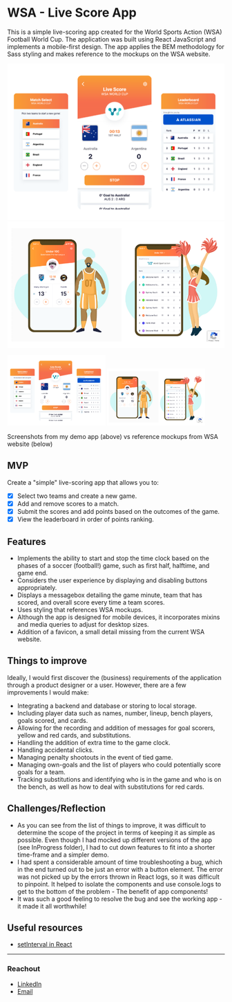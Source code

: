 # WSA - Live Score App

This is a simple live-scoring app created for the World Sports Action (WSA) Football World Cup. The application was built using React JavaScript and implements a mobile-first design. The app applies the BEM methodology for Sass styling and makes reference to the mockups on the WSA website.

![demo app screenshots](./src/READMEImgs/app_screenshot.png)
![reference mockups from WSA website](./src/READMEImgs/reference_imgs.png)

<img src="./src/READMEImgs/app_screenshot.png" width="45%" height="45%">

<img src="./src/READMEImgs/reference_imgs.png" width="45%" height="45%">

Screenshots from my demo app (above) vs reference mockups from WSA website (below)

## MVP

Create a "simple" live-scoring app that allows you to:

- [x] Select two teams and create a new game.
- [x] Add and remove scores to a match.
- [x] Submit the scores and add points based on the outcomes of the game.
- [x] View the leaderboard in order of points ranking.

## Features

- Implements the ability to start and stop the time clock based on the phases of a soccer (football!) game, such as first half, halftime, and game end.
- Considers the user experience by displaying and disabling buttons appropriately.
- Displays a messagebox detailing the game minute, team that has scored, and overall score every time a team scores.
- Uses styling that references WSA mockups.
- Although the app is designed for mobile devices, it incorporates mixins and media queries to adjust for desktop sizes.
- Addition of a favicon, a small detail missing from the current WSA website.

## Things to improve

Ideally, I would first discover the (business) requirements of the application through a product designer or a user. However, there are a few improvements I would make:

- Integrating a backend and database or storing to local storage.
- Including player data such as names, number, lineup, bench players, goals scored, and cards.
- Allowing for the recording and addition of messages for goal scorers, yellow and red cards, and substitutions.
- Handling the addition of extra time to the game clock.
- Handling accidental clicks.
- Managing penalty shootouts in the event of tied game.
- Managing own-goals and the list of players who could potentially score goals for a team.
- Tracking substitutions and identifying who is in the game and who is on the bench, as well as how to deal with substitutions for red cards.

## Challenges/Reflection

- As you can see from the list of things to improve, it was difficult to determine the scope of the project in terms of keeping it as simple as possible. Even though I had mocked up different versions of the app (see InProgress folder), I had to cut down features to fit into a shorter time-frame and a simpler demo.
- I had spent a considerable amount of time troubleshooting a bug, which in the end turned out to be just an error with a button element. The error was not picked up by the errors thrown in React logs, so it was difficult to pinpoint. It helped to isolate the components and use console.logs to get to the bottom of the problem - The benefit of app components!
- It was such a good feeling to resolve the bug and see the working app - it made it all worthwhile!

## Useful resources

- [setInterval in React](https://sebhastian.com/setinterval-react/)

---

### Reachout

- [LinkedIn](https://au.linkedin.com/in/ayushjames)
- [Email](mailto:ayushpjames@gmail.com)
